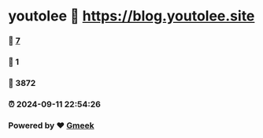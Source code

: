 # youtolee :link: https://blog.youtolee.site 
### :page_facing_up: [7](https://blog.youtolee.site/tag.html) 
### :speech_balloon: 1 
### :hibiscus: 3872 
### :alarm_clock: 2024-09-11 22:54:26 
### Powered by :heart: [Gmeek](https://github.com/Meekdai/Gmeek)
